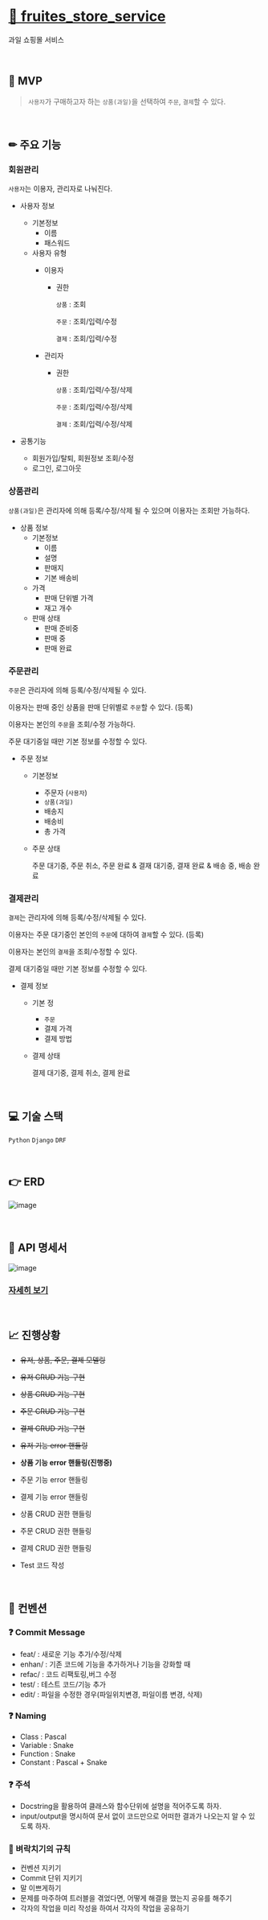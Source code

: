 # [🍊 fruites_store_service](https://www.notion.so/kimphysicsman/694ed2006cc44f2f8532339d04d315b3?showMoveTo=true&saveParent=true)
과일 쇼핑몰 서비스

<br />

## 🔑 MVP

> `사용자`가 구매하고자 하는 `상품(과일)`을 선택하여 `주문`, `결제`할 수 있다.

<br />

## ✏ 주요 기능

### 회원관리

`사용자`는 이용자, 관리자로 나눠진다.

- 사용자 정보
    - 기본정보
        - 이름
        - 패스워드
    - 사용자 유형
        - 이용자
            - 권한
                
                `상품` : 조회
                
                `주문` : 조회/입력/수정
                
                `결제` : 조회/입력/수정
                
        - 관리자
            - 권한
                
                `상품` : 조회/입력/수정/삭제
                
                `주문` : 조회/입력/수정/삭제
                
                `결제` : 조회/입력/수정/삭제
                
- 공통기능
    - 회원가입/탈퇴, 회원정보 조회/수정
    - 로그인, 로그아웃

### 상품관리

`상품(과일)`은 관리자에 의해 등록/수정/삭제 될 수 있으며 이용자는 조회만 가능하다.

- 상품 정보
    - 기본정보
        - 이름
        - 설명
        - 판매지
        - 기본 배송비
    - 가격
        - 판매 단위별 가격
        - 재고 개수
    - 판매 상태
        - 판매 준비중
        - 판매 중
        - 판매 완료

### 주문관리

`주문`은 관리자에 의해 등록/수정/삭제될 수 있다. 

이용자는 판매 중인 상품을 판매 단위별로 `주문`할 수 있다. (등록)

이용자는 본인의 `주문`을 조회/수정 가능하다.

주문 대기중일 때만 기본 정보를 수정할 수 있다.

- 주문 정보
    - 기본정보
        - 주문자 (`사용자`)
        - `상품(과일)`
        - 배송지
        - 배송비
        - 총 가격
    - 주문 상태
        
        주문 대기중, 주문 취소, 주문 완료 & 결재 대기중,  결재 완료 & 배송 중, 배송 완료
        

### 결제관리

`결제`는 관리자에 의해 등록/수정/삭제될 수 있다. 

이용자는 주문 대기중인 본인의 `주문`에 대하여 `결제`할 수 있다. (등록)

이용자는 본인의 `결제`을 조회/수정할 수 있다.

결제 대기중일 때만 기본 정보를 수정할 수 있다.

- 결제 정보
    - 기본 정
        - `주문`
        - 결제 가격
        - 결제 방법
    - 결제 상태
        
        결제 대기중, 결제 취소, 결제 완료

<br />

## 💻 기술 스택

`Python` `Django` `DRF`

<br />

## 👉 ERD
![image](https://user-images.githubusercontent.com/68724828/190190699-68ae4fe3-29ca-4890-864d-dc80febe06d5.png)

<br />

## 🙏 API 명세서
![image](https://user-images.githubusercontent.com/68724828/190193094-d3ee2acd-7394-4390-983b-dd525caeb74a.png)
### [자세히 보기](https://www.notion.so/kimphysicsman/f326da05d7764060babdafebd0c9d287?v=39854678bcb647e38bcd21a44270ad32)

<br />

## 📈 진행상황

- ~~유저, 상품, 주문, 결제 모델링~~
- ~~유저 CRUD 기능 구현~~
- ~~상품 CRUD 기능 구현~~
- ~~주문 CRUD 기능 구현~~
- ~~결제 CRUD 기능 구현~~
- ~~유저 기능 error 핸들링~~

- **상품 기능 error 핸들링(진행중)**
- 주문 기능 error 핸들링
- 결제 기능 error 핸들링

- 상품 CRUD 권한 핸들링
- 주문 CRUD 권한 핸들링
- 결제 CRUD 권한 핸들링

- Test 코드 작성

<br />

## 📌 컨벤션

### ❓ Commit Message

- feat/ : 새로운 기능 추가/수정/삭제
- enhan/ : 기존 코드에 기능을 추가하거나 기능을 강화할 때
- refac/ : 코드 리팩토링,버그 수정
- test/ : 테스트 코드/기능 추가
- edit/ : 파일을 수정한 경우(파일위치변경, 파일이름 변경, 삭제)

### ❓ Naming

- Class : Pascal
- Variable : Snake
- Function : Snake
- Constant : Pascal + Snake

### ❓ 주석

- Docstring을 활용하여 클래스와 함수단위에 설명을 적어주도록 하자.
- input/output을 명시하여 문서 없이 코드만으로 어떠한 결과가 나오는지 알 수 있도록 하자.

### 🚷 벼락치기의 규칙

- 컨벤션 지키기
- Commit 단위 지키기
- 말 이쁘게하기
- 문제를 마주하여 트러블을 겪었다면, 어떻게 해결을 했는지 공유를 해주기
- 각자의 작업을 미리 작성을 하여서 각자의 작업을 공유하기

<br />

